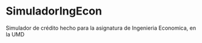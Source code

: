 # SimuladorIngEcon
Simulador de crédito hecho para la asignatura de Ingenieria Economica, en la UMD
